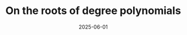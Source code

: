 ---
title: "On the roots of degree polynomials"
collection: publications
category: manuscripts
permalink: /publication/brown-george-degree-polynomial
excerpt: 'With Jason Brown, this paper explores roots of degree polynomials of graphs.'
date: 2025-06-01
venue: 'Australasian Journal of Combinatorics'
#slidesurl: 'http://academicpages.github.io/files/slides1.pdf'
paperurl: 'http://iancgeorge.github.io/files/degree_roots.pdf'
#citation: 'Your Name, You. (2009). &quot;Paper Title Number 1.&quot; <i>Journal 1</i>. 1(1).'
---